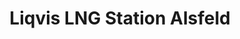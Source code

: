 ---
title: "Liqvis LNG Station Alsfeld"
url: /alsfeld/liqvis-lng-station-alsfeld/
shop: Allgemein
---